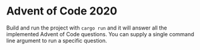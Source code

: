 # Advent of Code 2020

Build and run the project with `cargo run` and it will answer all the implemented Advent of Code questions. You can supply a single command line argument to run a specific question.